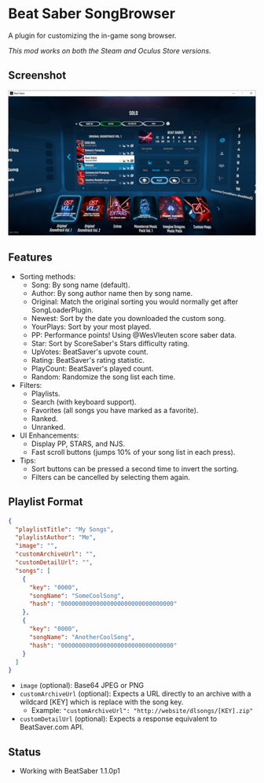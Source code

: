 # Beat Saber SongBrowser
A plugin for customizing the in-game song browser.

*This mod works on both the Steam and Oculus Store versions.*

## Screenshot

![Alt text](/Screenshot.png?raw=true "Screenshot")

## Features
- Sorting methods:
  - Song: By song name (default).
  - Author: By song author name then by song name.  
  - Original: Match the original sorting you would normally get after SongLoaderPlugin.
  - Newest: Sort by the date you downloaded the custom song.
  - YourPlays: Sort by your most played.
  - PP: Performance points!  Using @WesVleuten score saber data.  
  - Star: Sort by ScoreSaber's Stars difficulty rating.
  - UpVotes: BeatSaver's upvote count.
  - Rating: BeatSaver's rating statistic.
  - PlayCount: BeatSaver's played count.
  - Random: Randomize the song list each time.
- Filters:
  - Playlists.
  - Search (with keyboard support).
  - Favorites (all songs you have marked as a favorite).
  - Ranked.
  - Unranked.
- UI Enhancements:
  - Display PP, STARS, and NJS.
  - Fast scroll buttons (jumps 10% of your song list in each press).
- Tips:
  - Sort buttons can be pressed a second time to invert the sorting.
  - Filters can be cancelled by selecting them again.
 
## Playlist Format
```json
{
  "playlistTitle": "My Songs",
  "playlistAuthor": "Me",
  "image": "",
  "customArchiveUrl": "",
  "customDetailUrl": "",
  "songs": [
    {
      "key": "0000",
      "songName": "SomeCoolSong",
      "hash": "00000000000000000000000000000000"
    },
    {
      "key": "0000",
      "songName": "AnotherCoolSong",
      "hash": "00000000000000000000000000000000"
    }    
  ]
}
```

- `image` (optional): Base64 JPEG or PNG
- `customArchiveUrl` (optional): Expects a URL directly to an archive with a wildcard [KEY] which is replace with the song key.
  - Example: `"customArchiveUrl": "http://website/dlsongs/[KEY].zip"`
- `customDetailUrl` (optional): Expects a response equivalent to BeatSaver.com API.

## Status
- Working with BeatSaber 1.1.0p1


